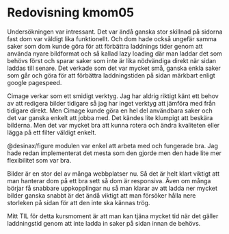 ---
---
Redovisning kmom05
=========================

Undersökningen var intressant. Det var ändå ganska stor skillnad på sidorna fast dom var väldigt lika funktionellt. Och dom hade också ungefär samma saker som dom kunde göra för att förbättra laddnings tider genom att använda nyare bildformat och så kallad lazy loading där man laddar det som behövs först och sparar saker som inte är lika nödvändiga direkt när sidan laddas till senare. Det verkade som det var mycket små, ganska enkla saker som går och göra för att förbättra laddningstiden på sidan märkbart enligt google pagespeed.

Cimage verkar som ett smidigt verktyg. Jag har aldrig riktigt känt ett behov av att redigera bilder tidigare så jag har inget verktyg att jämföra med från tidigare direkt. Men Cimage kunde göra en hel del användbara saker och det var ganska enkelt att jobba med. Det kändes lite klumpigt att beskära bilderna. Men det var mycket bra att kunna rotera och ändra kvaliteten eller lägga på ett filter väldigt enkelt.

@desinax/figure modulen var enkel att arbeta med och fungerade bra. Jag hade redan implementerat det mesta som den gjorde men den hade lite mer flexibilitet som var bra.

Bilder är en stor del av många webbplatser nu. Så det är helt klart viktigt att man hanterar dom på ett bra sett så dom är responsiva. Även om många börjar få snabbare uppkopplingar nu så man klarar av att ladda ner mycket bilder ganska snabbt är det ändå viktigt att man försöker hålla nere storleken på sidan för att den inte ska kännas trög.

Mitt TIL för detta kursmoment är att man kan tjäna mycket tid när det gäller laddningstid genom att inte ladda in saker på sidan innan de behövs.
